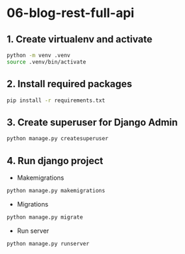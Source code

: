 # 06-blog-rest-full-api

## 1. Create virtualenv and activate

```sh
python -m venv .venv
source .venv/bin/activate
```

## 2. Install required packages

```sh
pip install -r requirements.txt
```

## 3. Create superuser for Django Admin

```sh
python manage.py createsuperuser
```

## 4. Run django project

- Makemigrations

```sh
python manage.py makemigrations
```

- Migrations

```sh
python manage.py migrate
```

- Run server

```sh
python manage.py runserver
```
